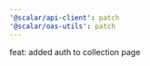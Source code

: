 ```yaml
---
'@scalar/api-client': patch
'@scalar/oas-utils': patch
---
```


feat: added auth to collection page
